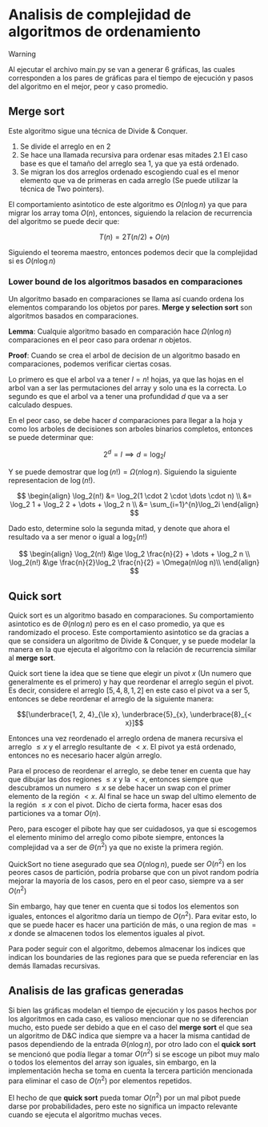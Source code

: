 # Analisis de complejidad de algoritmos de ordenamiento

> [!WARNING]
> Al ejecutar el archivo main.py se van a generar 6 gráficas, las cuales corresponden a los pares de gráficas para el tiempo de ejecución y pasos del algoritmo en el mejor, peor y caso promedio.

## Merge sort

Este algoritmo sigue una técnica de Divide & Conquer.

1. Se divide el arreglo en en $2$
2. Se hace una llamada recursiva para ordenar esas mitades
    2.1 El caso base es que el tamaño del arreglo sea $1$, ya que ya está ordenado.
3. Se migran los dos arreglos ordenado escogiendo cual es el menor elemento que va de primeras en cada arreglo (Se puede utilizar la técnica de Two pointers).

El comportamiento asintotico de este algoritmo es $O(n\log n)$ ya que para migrar los array toma $O(n)$, entonces, siguiendo la relacion de recurrencia del algoritmo se puede decir que:

$$T(n) = 2T(n/2) + O(n)$$

Siguiendo el teorema maestro, entonces podemos decir que la complejidad si es $O(n\log n)$

### Lower bound de los algoritmos basados en comparaciones

Un algoritmo basado en comparaciones se llama así cuando ordena los elementos comparando los objetos por pares. **Merge y selection sort** son algoritmos basados en comparaciones.

**Lemma**: Cualquie algoritmo basado en comparación hace $\Omega(n\log n)$ comparaciones en el peor caso para ordenar $n$ objetos.

**Proof**: Cuando se crea el arbol de decision de un algoritmo basado en comparaciones, podemos verificar ciertas cosas.

Lo primero es que el arbol va a tener $l = n!$ hojas, ya que las hojas en el arbol van a ser las permutaciones del array y solo una es la correcta. Lo segundo es que el arbol va a tener una profundidad $d$ que va a ser calculado despues.

En el peor caso, se debe hacer $d$ comparaciones para llegar a la hoja y como los arboles de decisiones son arboles binarios completos, entonces se puede determinar que:

$$2^d = l \implies d = \log_2l$$

Y se puede demostrar que $\log (n!) = \Omega(n\log n)$. Siguiendo la siguiente representacion de $\log(n!)$.

$$
\begin{align}
\log_2(n!) &= \log_2(1 \cdot 2 \cdot \dots \cdot n) \\
&= \log_2 1 + \log_2 2 + \dots + \log_2 n \\
&= \sum_{i=1}^{n}\log_2i
\end{align}
$$

Dado esto, determine solo la segunda mitad, y denote que ahora el resultado va a ser menor o igual a $\log_2(n!)$

$$
\begin{align}
\log_2(n!) &\ge \log_2 \frac{n}{2} + \dots + \log_2 n \\
\log_2(n!) &\ge \frac{n}{2}\log_2 \frac{n}{2} = \Omega(n\log n)\\
\end{align}
$$

## Quick sort

Quick sort es un algoritmo basado en comparaciones. Su comportamiento asintotico es de $\Theta(n\log n)$ pero es en el caso promedio, ya que es randomizado el proceso. Este comportamiento asintotico se da gracias a que se considera un algoritmo de Divide & Conquer, y se puede modelar la manera en la que ejecuta el algoritmo con la relación de recurrencia similar al **merge sort**.

Quick sort tiene la idea que se tiene que elegir un pivot $x$ (Un numero que generalmente es el primero) y hay que reordenar el arreglo según el pivot. Es decir, considere el arreglo $[5, 4, 8, 1, 2]$ en este caso el pivot va a ser $5$, entonces se debe reordenar el arreglo de la siguiente manera:

$$[\underbrace{1, 2, 4}_{\le x}, \underbrace{5}_{x}, \underbrace{8}_{< x}]$$

Entonces una vez reordenado el arreglo ordena de manera recursiva el arreglo $\le x$ y el arreglo resultante de $< x$. El pivot ya está ordenado, entonces no es necesario hacer algún arreglo.

Para el proceso de reordenar el arreglo, se debe tener en cuenta que hay que dibujar las dos regiones $\le x$ y la $< x$, entonces siempre que descubramos un numero $\le x$ se debe hacer un swap con el primer elemento de la región $< x$. Al final se hace un swap del ultimo elemento de la región $\le x$ con el pivot. Dicho de cierta forma, hacer esas dos particiones va a tomar $O(n)$.


Pero, para escoger el pibote hay que ser cuidadosos, ya que si escogemos el elemento minimo del arreglo como pibote siempre, entonces la complejidad va a ser de $\Theta(n^2)$ ya que no existe la primera región.

QuickSort no tiene asegurado que sea $O(n\log n)$, puede ser $O(n^2)$ en los peores casos de partición, podría probarse que con un pivot random podría mejorar la mayoría de los casos, pero en el peor caso, siempre va a ser $O(n^2)$

Sin embargo, hay que tener en cuenta que si todos los elementos son iguales, entonces el algoritmo daría un tiempo de $O(n^2)$. Para evitar esto, lo que se puede hacer es hacer una partición de más, o una region de mas $= x$ donde se almacenen todos los elementos iguales al pivot.

Para poder seguir con el algoritmo, debemos almacenar los indices que indican los boundaries de las regiones para que se pueda referenciar en las demás llamadas recursivas.

## Analisis de las graficas generadas

Si bien las gráficas modelan el tiempo de ejecución y los pasos hechos por los algoritmos en cada caso, es valioso mencionar que no se diferencian mucho, esto puede ser debido a que en el caso del **merge sort** el que sea un algoritmo de D&C indica que siempre va a hacer la misma cantidad de pasos dependiendo de la entrada $\Theta(n\log n)$, por otro lado con el **quick sort** se mencionó que podía llegar a tomar $O(n^2)$ si se escoge un pibot muy malo o todos los elementos del array son iguales, sin embargo, en la implementación hecha se toma en cuenta la tercera partición mencionada para eliminar el caso de $O(n^2)$ por elementos repetidos.

El hecho de que **quick sort** pueda tomar $O(n^2)$ por un mal pibot puede darse por probabilidades, pero este no significa un impacto relevante cuando se ejecuta el algoritmo muchas veces.